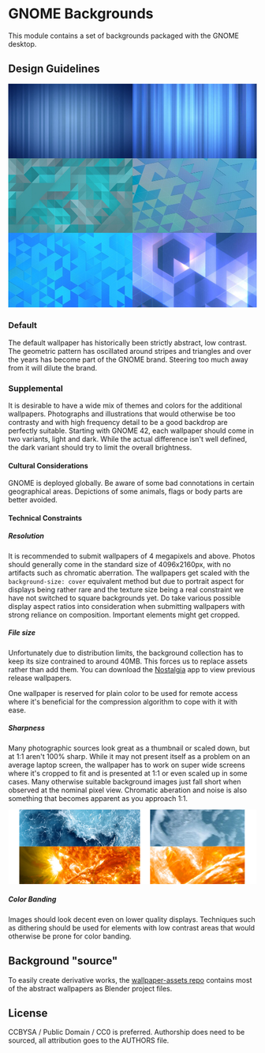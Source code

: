 # GNOME Backgrounds

This module contains a set of backgrounds packaged with the GNOME desktop.

## Design Guidelines

![Defaults](defaults.jpg)

### Default

The default wallpaper has historically been strictly abstract, low contrast. The geometric pattern has oscillated around stripes and triangles and over the years has become part of the GNOME brand. Steering too much away from it will dilute the brand. 

### Supplemental

It is desirable to have a wide mix of themes and colors for the additional wallpapers. Photographs and illustrations that would otherwise be too contrasty and with high frequency detail to be a good backdrop are perfectly suitable. Starting with GNOME 42, each wallpaper should come in two variants, light and dark. While the actual difference isn't well defined, the dark variant should try to limit the overall brightness.

#### Cultural Considerations

GNOME is deployed globally. Be aware of some bad connotations in certain geographical areas. Depictions of some animals, flags or body parts are better avoided.

#### Technical Constraints

##### Resolution

It is recommended to submit wallpapers of 4 megapixels and above. Photos should generally come in the standard size of 4096x2160px, with no artifacts such as chromatic aberration. The wallpapers get scaled with the `background-size: cover` equivalent method but due to portrait aspect for displays being rather rare and the texture size being a real constraint we have not switched to square backgrounds yet. Do take various possible display aspect ratios into consideration when submitting wallpapers with strong reliance on composition. Important elements might get cropped.

##### File size

Unfortunately due to distribution limits, the background collection has to keep its size contrained to around 40MB. This forces us to replace assets rather than add them. You can download the [Nostalgia](https://flathub.org/apps/details/im.bernard.Nostalgia) app to view previous release wallpapers.

One wallpaper is reserved for plain color to be used for remote access where it's beneficial for the compression algorithm to cope with it with ease. 

##### Sharpness

Many photographic sources look great as a thumbnail or scaled down, but at 1:1 aren't 100% sharp. While it may not present itself as a problem on an average laptop screen, the wallpaper has to work on super wide screens where it's cropped to fit and is presented at 1:1 or even scaled up in some cases. Many otherwise suitable background images just fall short when observed at the nominal pixel view. Chromatic aberation and noise is also something that becomes apparent as you approach 1:1.

![Bad Scaling](badscaling.jpg)

##### Color Banding

Images should look decent even on lower quality displays. Techniques such as dithering should be used for elements with low contrast areas that would otherwise be prone for color banding.

## Background "source"
To easily create derivative works, the [wallpaper-assets repo](https://gitlab.gnome.org/Teams/Design/wallpaper-assets) contains most of the abstract wallpapers as Blender project files.

## License

CCBYSA / Public Domain / CC0 is preferred. Authorship does need to be sourced, all attribution goes to the AUTHORS file.
